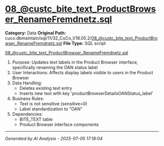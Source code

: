 # 08_@custc_bite_text_ProductBrowser_RenameFremdnetz.sql

**Category:** Data
**Original Path:** cuco.dbmaintain/sql/11/32_CuCo_V18.05.2/08_@custc_bite_text_ProductBrowser_RenameFremdnetz.sql
**File Type:** SQL script

08_@custc_bite_text_ProductBrowser_RenameFremdnetz.sql
1. Purpose: Updates text labels in the Product Browser interface, specifically renaming the OAN status label
2. User Interactions: Affects display labels visible to users in the Product Browser
3. Data Handling: 
   - Deletes existing text entry
   - Inserts new text with key 'productBrowserDetailsOANStatus_label'
4. Business Rules:
   - Text is not sensitive (sensitive=0)
   - Label standardization to "OAN"
5. Dependencies:
   - BITE_TEXT table
   - Product Browser interface components

---
*Generated by AI Analysis - 2025-07-05 17:18:04*
